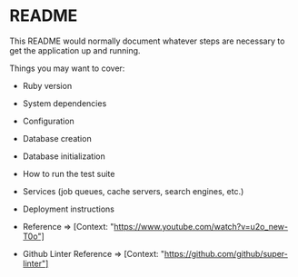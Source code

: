 # README

This README would normally document whatever steps are necessary to get the
application up and running.

Things you may want to cover:

* Ruby version

* System dependencies

* Configuration

* Database creation

* Database initialization

* How to run the test suite

* Services (job queues, cache servers, search engines, etc.)

* Deployment instructions

* Reference
=> [Context: "https://www.youtube.com/watch?v=u2o_new-T0o"]

* Github Linter Reference
=> [Context: "https://github.com/github/super-linter"]

